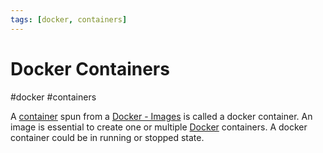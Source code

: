 ```yaml
---
tags: [docker, containers]
---
```

# Docker Containers
#docker #containers 

A [container](container) spun from a [Docker - Images](Microservice%20Architecture/Docker/Docker%20-%20Images.md) is called a docker container. An image is essential to create one or multiple [Docker](Microservice%20Architecture/Docker/Docker.md) containers. A docker container could be in running or stopped state.